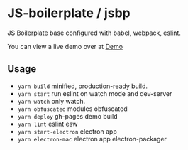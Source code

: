 # JS-boilerplate / jsbp
JS Boilerplate base configured with babel, webpack, eslint.

You can view a live demo over at [Demo](https://maxmax.github.io/jsbp/index.html)

## Usage
* `yarn build` minified, production-ready build.
* `yarn start` run eslint on watch mode and dev-server
* `yarn watch` only watch.
* `yarn obfuscated` modules obfuscated
* `yarn deploy` gh-pages demo build
* `yarn lint` eslint esw
* `yarn start-electron` electron app
* `yarn electron-mac` electron app electron-packager
